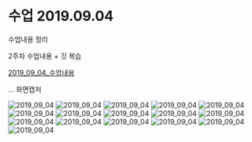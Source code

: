 # 수업 2019.09.04
수업내용 정리

2주차 수업내용 + 깃 복습

[2019_09_04_수업내용](./2019_09_04)


... 화면캡처

![2019_09_04](./images/1.jpg)
![2019_09_04](./images/2.jpg)
![2019_09_04](./images/3.jpg)
![2019_09_04](./images/4.jpg)
![2019_09_04](./images/5.jpg)
![2019_09_04](./images/6.jpg)
![2019_09_04](./images/6_1.jpg)
![2019_09_04](./images/7.jpg)
![2019_09_04](./images/8.jpg)
![2019_09_04](./images/9.jpg)
![2019_09_04](./images/10.jpg)
![2019_09_04](./images/11.jpg)
![2019_09_04](./images/12.jpg)
![2019_09_04](./images/13.jpg)
![2019_09_04](./images/13_1.jpg)
![2019_09_04](./images/14.jpg)